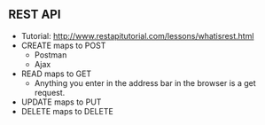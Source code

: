 ## REST API
* Tutorial: http://www.restapitutorial.com/lessons/whatisrest.html
* CREATE maps to POST
	* Postman
	* Ajax
* READ maps to GET
	* Anything you enter in the address bar in the browser is a get request.
* UPDATE maps to PUT
* DELETE maps to DELETE